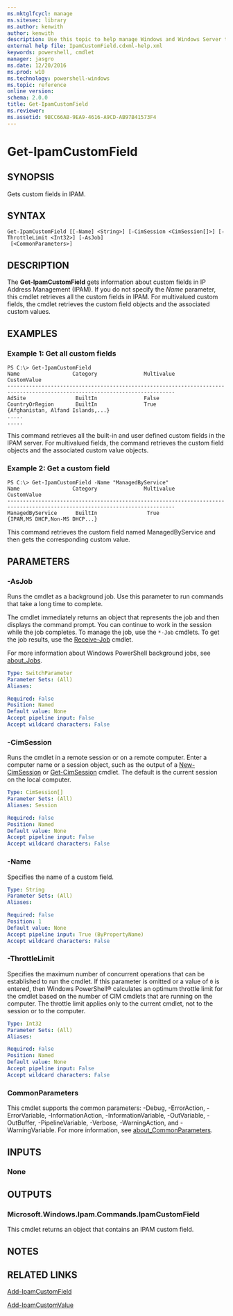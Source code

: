 ```yaml
---
ms.mktglfcycl: manage
ms.sitesec: library
ms.author: kenwith
author: kenwith
description: Use this topic to help manage Windows and Windows Server technologies with Windows PowerShell.
external help file: IpamCustomField.cdxml-help.xml
keywords: powershell, cmdlet
manager: jasgro
ms.date: 12/20/2016
ms.prod: w10
ms.technology: powershell-windows
ms.topic: reference
online version: 
schema: 2.0.0
title: Get-IpamCustomField
ms.reviewer:
ms.assetid: 9BCC66AB-9EA9-4616-A9CD-AB97B41573F4
---
```


# Get-IpamCustomField

## SYNOPSIS
Gets custom fields in IPAM.

## SYNTAX

```
Get-IpamCustomField [[-Name] <String>] [-CimSession <CimSession[]>] [-ThrottleLimit <Int32>] [-AsJob]
 [<CommonParameters>]
```

## DESCRIPTION
The **Get-IpamCustomField** gets information about custom fields in IP Address Management (IPAM).
If you do not specify the *Name* parameter, this cmdlet retrieves all the custom fields in IPAM.
For multivalued custom fields, the cmdlet retrieves the custom field objects and the associated custom values.

## EXAMPLES

### Example 1: Get all custom fields
```
PS C:\> Get-IpamCustomField
Name                 Category               Multivalue          CustomValue 
---------------------------------------------------------------------------------------------------------------------------- 
AdSite                BuiltIn               False 
CountryOrRegion       BuiltIn               True                {Afghanistan, Alfand Islands,...} 
..... 
.....
```

This command retrieves all the built-in and user defined custom fields in the IPAM server.
For multivalued fields, the command retrieves the custom field objects and the associated custom value objects.

### Example 2: Get a custom field
```
PS C:\> Get-IpamCustomField -Name "ManagedByService"
Name                 Category               Multivalue          CustomValue 
---------------------------------------------------------------------------------------------------------------------------- 
ManagedByService      BuiltIn                True               {IPAM,MS DHCP,Non-MS DHCP...}
```

This command retrieves the custom field named ManagedByService and then gets the corresponding custom value.

## PARAMETERS

### -AsJob
Runs the cmdlet as a background job. Use this parameter to run commands that take a long time to complete. 

The cmdlet immediately returns an object that represents the job and then displays the command prompt. 
You can continue to work in the session while the job completes. 
To manage the job, use the `*-Job` cmdlets. 
To get the job results, use the [Receive-Job](http://go.microsoft.com/fwlink/?LinkID=113372) cmdlet. 

For more information about Windows PowerShell background jobs, see [about_Jobs](http://go.microsoft.com/fwlink/?LinkID=113251).

```yaml
Type: SwitchParameter
Parameter Sets: (All)
Aliases: 

Required: False
Position: Named
Default value: None
Accept pipeline input: False
Accept wildcard characters: False
```

### -CimSession
Runs the cmdlet in a remote session or on a remote computer.
Enter a computer name or a session object, such as the output of a [New-CimSession](http://go.microsoft.com/fwlink/p/?LinkId=227967) or [Get-CimSession](http://go.microsoft.com/fwlink/p/?LinkId=227966) cmdlet.
The default is the current session on the local computer.

```yaml
Type: CimSession[]
Parameter Sets: (All)
Aliases: Session

Required: False
Position: Named
Default value: None
Accept pipeline input: False
Accept wildcard characters: False
```

### -Name
Specifies the name of a custom field.

```yaml
Type: String
Parameter Sets: (All)
Aliases: 

Required: False
Position: 1
Default value: None
Accept pipeline input: True (ByPropertyName)
Accept wildcard characters: False
```

### -ThrottleLimit
Specifies the maximum number of concurrent operations that can be established to run the cmdlet.
If this parameter is omitted or a value of `0` is entered, then Windows PowerShell® calculates an optimum throttle limit for the cmdlet based on the number of CIM cmdlets that are running on the computer.
The throttle limit applies only to the current cmdlet, not to the session or to the computer.

```yaml
Type: Int32
Parameter Sets: (All)
Aliases: 

Required: False
Position: Named
Default value: None
Accept pipeline input: False
Accept wildcard characters: False
```

### CommonParameters
This cmdlet supports the common parameters: -Debug, -ErrorAction, -ErrorVariable, -InformationAction, -InformationVariable, -OutVariable, -OutBuffer, -PipelineVariable, -Verbose, -WarningAction, and -WarningVariable. For more information, see [about_CommonParameters](http://go.microsoft.com/fwlink/?LinkID=113216).

## INPUTS

### None

## OUTPUTS

### Microsoft.Windows.Ipam.Commands.IpamCustomField
This cmdlet returns an object that contains an IPAM custom field.

## NOTES

## RELATED LINKS

[Add-IpamCustomField](./Add-IpamCustomField.md)

[Add-IpamCustomValue](./Add-IpamCustomValue.md)

